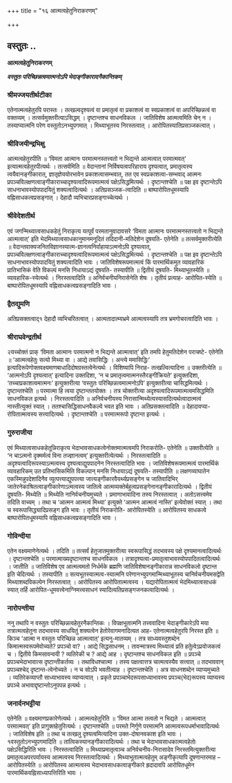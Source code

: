 +++
title = "१६ आत्मत्वहेतुनिराकरणम्"

+++


## वस्तुतः ..

**आत्मत्वहेतुनिराकरणम्**

***वस्तुतः परिच्छिन्नत्वमात्मनोऽपि भेदाङ्गीकारादनैकान्तिकम्***

### **श्रीमज्जयतीर्थटीका**

एतेनात्मत्वहेतुरपि परास्तः । तत्खल्वदृश्यत्वं वा प्रमातृत्वं वा प्रकाशत्वं वा स्वप्रकाशत्वं वा अपरिच्छिन्नत्वं वा वक्तव्यम् । तत्सर्वमुक्तरीत्याऽसिद्धम् । दृष्टान्तश्च साधनविकलः । जातिविशेष आत्मत्वमिति चेन् न । तस्याप्यात्मनि परेण वस्तुतोऽनभ्युपगमात् । मिथ्याभूतस्य निरस्तत्वात् । आरोपितस्यातिप्रसञ्जकत्वात् ।

### **श्रीविजयीन्द्रभिक्षु**

आत्मत्वहेतुरपीति ॥ ‘विमता आत्मानः परमात्मनस्तत्त्वतो न भिद्यन्ते आत्मत्वात् परमात्मवत्’ इत्यात्मत्वहेतुरपीत्यर्थः । तत्सर्वमिति ॥ वेदान्तानां निर्विषयत्वपरिहाराय दृश्यत्वात्, प्रमातृत्वस्य त्वयैवानङ्गीकारात्, ज्ञातृज्ञेययोरभावेन प्रकाशत्वासम्भवात्, तत एव स्वप्रकाशत्वा-सम्भवाद् आत्मनः प्रपञ्चविलक्षणत्वाङ्गीकाराच्चादृश्यत्वादिरूपमात्मत्वं पक्षेऽसिद्धमित्यर्थः । दृष्टान्तश्चेति ॥ पक्ष इव दृष्टान्तेऽपि साधनाभावस्योपपादयितुं शक्यत्वादित्यर्थः । अतिप्रसञ्जक-त्वादिति ॥ बाष्पारोपितधूमस्यापि वह्निसाधकत्वप्रसङ्गात् । देहादौ व्यभिचारप्रसङ्गाच्चेत्यर्थः ।

### **श्रीवेदेशतीर्थ**

एवं जगन्मिथ्यात्वसाधकहेतुं निराकृत्य यत्पूर्वं परमतानुवादावसरे ‘विमता आत्मानः परमात्मनस्तत्त्वतो न भिद्यन्ते आत्मत्वात्’ इति भेदमिथ्यात्वसाधकानुमानमनूदितं तदिदानी-मतिदेशेन दूषयति- एतेनेति ॥ तत्सर्वमुक्तरीत्येति ॥ वेदान्तवाक्यजनितविज्ञानस्यात्म-ज्ञानत्वनिर्वाहायाऽत्मनोऽपि दृश्यत्वात्, प्रपञ्चविलक्षणत्वाङ्गीकाराच्चादृश्यत्वादिरूपमात्मत्वं पक्षेऽसिद्धमित्यर्थः । दृष्टान्तश्चेति ॥ पक्ष इव दृष्टान्तेऽपि साधनाभावस्योपपादयितुं शक्यत्वादिति भावः । जातिविशेषरूपमात्मत्वं किं पारमार्थिकमुत व्यावहारिकं प्रातिभासिकं वेति विकल्पं मनसि निधायाऽद्यं दूषयति- तस्यापीति ॥ द्वितीयं दूषयति- मिथ्याभूतस्येति ॥ व्यावहारिक-स्येत्यर्थः । निरस्तत्वादिति ॥ अनिर्वचनीयनिरासेनेति शेषः । तृतीयं प्रत्याह- आरोपित-स्येति ॥ बाष्पारोपितधूमस्यापि वह्निसाधकत्वप्रसङ्गादिति भावः ।

### **द्वैतद्युमणि**

अतिप्रसक्तत्वाद्१ देहादौ व्यभिचरितत्वात् । आत्मतादात्म्यभ्रमे आत्मत्वस्यापि तत्र भ्रमगोचरत्वादिति भावः ।

### **श्रीराघवेन्द्रतीर्थ**

२यच्चोक्तं प्राक् ‘विमता आत्मानः परमात्मनो न भिद्यन्ते आत्मत्वात्’ इति तमपि हेतुमतिदेशेन पराचष्टे- एतेनेति ॥ ‘आत्मत्वहेतुः सत्यो मिथ्या वा । आद्ये तवासिद्धिः । अन्त्ये ममासिद्धिः’ इत्यादिरूपेणोक्तवक्ष्यमाणबाधादिदोषग्रस्तत्वेनेत्यर्थः । विशिष्यापि निराह- तत्खल्वित्यादिना ॥ उक्तरीत्येति ॥ ‘आत्मनोऽपि दृश्यत्वात्’ इत्यादिना उक्तदिशा, ‘न च प्रमातृत्वमात्मनस्तैरङ्गीक्रियते’ इत्युक्तदिशा, ‘तच्चाप्रकाशत्वमात्मनः’ इत्युक्तरीत्या ‘वस्तुतः परिच्छिन्नत्वमात्मनोऽपि’ इत्युक्तरीत्या चासिद्धमित्यर्थः । दृष्टान्तश्चेति ॥ परमात्मा हि त्वया दृष्टान्ततयोक्तः । तत्र चोक्तरीत्या अदृश्यत्वादिरूपमात्मत्वमसिद्धमिति साधनविकल इत्यर्थः । निरस्तत्वादिति ॥ अनिर्वचनीयस्य निरासान्मिथ्येत्यस्यासदित्यर्थत्वादात्मत्वं नास्तीत्युक्तं स्यात् । ततश्चासिद्धिसाधनवैकल्ये भवत इति भावः । अतिप्रसक्तत्वादिति ॥ देहादावप्या-रोपितात्मत्वस्य सत्त्वादित्यर्थः । दृष्टान्तश्चेति ॥ परमात्मरूपो दृष्टान्त इत्यर्थः ।

### **गुरुराजीया**

एवं मिथ्यात्वसाधकहेतून्निराकृत्य भेदाभावसाधकत्वेनोक्तमात्मत्वमपि निराकरोति- एतेनेति ॥ उक्तरीत्येति ॥ ‘न चाऽत्मनो दृक्मर्मत्वं विना तज्ज्ञानत्वम्’ इत्युक्तरीत्येत्यर्थः । निरस्तत्वादिति ॥ अदृश्यत्वादिरूपस्याऽत्मत्वस्य दृश्यत्वाद्युपपादनेन निरस्तत्वादिति भावः । जातिविशेषरूपमात्मत्वं पारमार्थिकं व्यावहारिकम् उत प्रतिभासिकमिति विकल्पान् मनसि निधायाऽद्यं दूषयति- तस्यापीति ॥ लक्षणव्याघातेन एकस्मिन्नुपदेशादिनैव व्युत्पत्त्याद्युपपत्त्या जात्यङ्गीकारवैयर्थ्यप्रसङ्गेन च जातिवादिभिर् जातेरनेकाश्रितत्वाङ्गीकारेणाऽत्मत्वस्य जातित्वे आत्मव्यक्तेर्बहुत्वप्रसङ्गेनानङ्गीकारादित्यर्थः । द्वितीयं दूषयति- मिथ्येति ॥ मिथ्येति नानिर्वचनीयमुच्यते । प्रमाणाभावादिना तस्य निरस्तत्वात् । अतोऽसत्त्वमेव तदिति वाच्यम् । तथा च ‘आत्मन आत्मत्वं मिथ्या’ इत्युक्ते ‘आत्मन आत्मत्वं नास्ति’ इत्येवोक्तं स्यात् । तथा च स्वरूपासिद्ध्यादिप्रसङ्ग इति भावः । तृतीयं निराकरोति- आरोपितस्येति ॥ आरोपितस्य साधकत्वे बाष्पारोपितधूमस्यापि वह्निसाधकत्वप्रसङ्गादिति भावः ।

### **गोविन्दीया**

एतेन वक्ष्यमाणेनेत्यर्थः । तदिति ॥ तत्सर्वं हेतुजातमुक्तरीत्या स्वरूपासिद्धं तदभावस्य पक्षे दृश्यमानत्वादित्यर्थः । दृष्टान्तश्चेति ॥ परमात्माख्यदृष्टान्तश्च साधनविकलः । तत्रादृश्यत्वा-प्रमातृत्वाभावस्योपपादितत्वादित्यर्थः । जातीति ॥ जातिविशेष एव आत्मत्वमतो निर्धर्मके ब्रह्मणि जातिविशेषानङ्गीकारान्न साधनविकलो दृष्टान्त इति चेदित्यर्थः । तस्यापीति ॥ सत्यभूतस्यात्मत्व-स्यात्मनि परेणानभ्युपगमान्मिथ्याभूतस्य चानिर्वचनीयमसद्वेति मिथ्याशब्दविकल्पेन निरस्तत्वात् । आरोपितस्य आरोपितात्मत्वस्य । यद्यारोपितात्मत्वं भेदमिथ्यात्वसाधकं स्यात् तर्हि आरोपित-धूमवत्त्वेनाग्निमत्त्वसाधनं स्यादित्यतिप्रसङ्गजनकत्वादित्यर्थः ।

### **नारोपन्तीया**

ननु तथापि न वस्तुतः परिच्छिन्नत्वहेतुरनैकान्तिकः । विपक्षभूतात्मनि तत्त्ववादिना भेदाङ्गीकारेऽपि मया तत्रात्मत्वहेतुना तदभावस्य साधयितुं शक्यत्वेन हेतोरेवागमनादित्यत आह- एतेनात्मत्वहेतुरपि निरस्त इति ॥ किञ्च ‘आत्मा न वस्तुतः परिच्छिन्न आत्मत्वात्’ इत्यनु-मातव्यम् । तत्र साध्यवस्तुशब्देन किमात्मस्वरूपमेवोच्यते? प्रपञ्चो वा? । आद्ये सिद्धसाधनम् । तावन्मात्रस्य मिथ्यात्वं प्रति हतुेत्वेऽप्रयोजकत्वं च । द्वितीये किमसावन्वयी ? व्यतिरेकी च ? आद्ये आह । दृष्टान्तश्च साधनविकल इति ॥ प्रपञ्चे प्रपञ्चभेदाभावात्स दृष्टान्तीकर्तव्यः । तथाविधश्चात्मा । तस्य पक्षत्वात्तत्र चात्मत्वस्यैव सत्त्वात् ॥ तदभाववान् प्रपञ्चश्चेद् दृष्टान्त-त्वेनोच्यते । न च सोऽपि भवतीत्याह । दृष्टान्तश्चेति । अत्र साधनशब्देन व्याप्यमुच्यते । व्यतिरेकव्याप्तौ साध्याभावस्य व्याप्यत्वात् । प्रकृते प्रपञ्चाभेदरूपसाध्याभावस्य प्रपञ्च(भेद)रूपस्य व्याप्यस्य प्रपञ्चे अभावाद्दृष्टान्तोऽनुपपन्न इत्यर्थः ।

### **जनार्दनभट्टीया**

एतेनेति ॥ वक्ष्यमाणप्रकारेणेत्यर्थः । आत्मत्वहेतुरिति ॥ ‘विमत आत्मा तत्वतो न भिद्यते । आत्मत्वात् परमात्मवत्’ इति प्रागुक्तहेतुरित्यर्थः । दृष्टान्तश्चेति ॥ परमते निर्गुणे परमात्मनि आत्मत्वरूपधर्माभावादित्यर्थः । जातिविशेष इति ॥ तथा च तत्खलु दृश्यत्वमित्यादिना उक्त-दोषानवकाश इति भावः । १वस्तुतोऽनभ्युपगमादिति ॥ तात्विकस्यानङ्गीकारादित्यर्थः । तथा च भेदाभावसाधकात्मत्वहेतोः पक्षेऽसिद्धिरिति भावः । निरस्तत्वादिति ॥ मिथ्याप्रमातृत्वञ्च अनिर्वचनीय-निरासादेव निरस्तमित्युक्तरीत्या प्रमातृत्वअपरपर्यायस्य आत्मत्वस्य निरस्तत्वादित्यर्थः । मिथ्याभूतात्मत्वहेतुम् अङ्गीकृत्यापि दूषणान्तरमाह – आरोपितस्येति ॥ आरोपितस्य आत्मत्वस्य भेदाभावसाधकत्वाङ्गीकारे ह्रदादावपि आरोपितधूमेन पारमार्थिकवह्निसाध्यापत्तिरिति भावः ।

